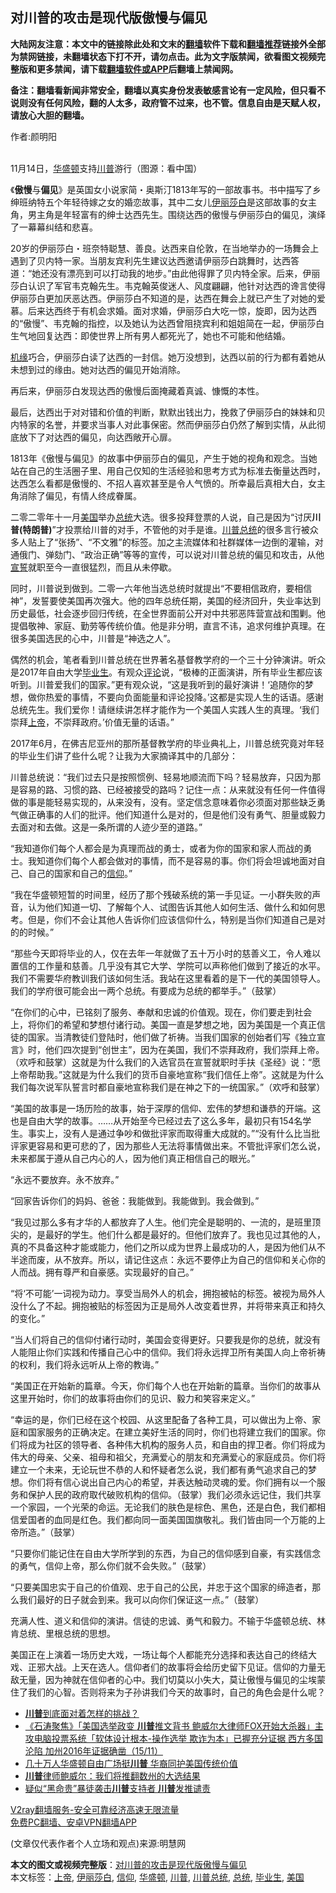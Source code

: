  <h2>对川普的攻击是现代版傲慢与偏见</h2> <p class="notice"><b>大陆网友注意：本文中的链接除此处和文末的<a href="https://github.com/bannedbook/fanqiang" >翻墙</a>软件下载和<a href="https://github.com/killgcd/justmysocks/blob/master/README.md">翻墙推荐</a>链接外全部为禁网链接，未翻墙状态下打不开，请勿点击。此为文字版禁闻，欲看图文视频完整版和更多禁闻，请下载<a href="https://github.com/bannedbook/fanqiang">翻墙软件或APP</a>后翻墙上禁闻网。</p><p>备注：翻墙看新闻非常安全，翻墙以真实身份发表敏感言论有一定风险，但只看不说则没有任何风险，翻的人太多，政府管不过来，也不管。信息自由是天赋人权，请放心大胆的翻墙。</b></p>  <div class="entry"> <p>作者:颜明阳</p> <p><br /> 11月14日，<a href="https://www.bannedbook.org/bnews/tag/%e5%8d%8e%e7%9b%9b%e9%a1%bf/" class="st_tag internal_tag" rel="tag" title="标签 华盛顿 下的日志">华盛顿</a>支持<a href="https://www.bannedbook.org/bnews/tag/%e5%b7%9d%e6%99%ae/" class="st_tag internal_tag" rel="tag" title="标签 川普 下的日志">川普</a>游行（图源：看中国） </p> <p> 《<strong>傲慢</strong>与<strong>偏见</strong>》是英国女小说家简・奥斯汀1813年写的一部故事书。书中描写了乡绅班纳特五个年轻待嫁之女的婚恋故事，其中二女儿<a href="https://www.bannedbook.org/bnews/tag/%E4%BC%8A%E4%B8%BD%E8%8E%8E%E7%99%BD/" class="st_tag internal_tag" rel="tag" title="标签 伊丽莎白 下的日志">伊丽莎白</a>是这部故事的女主角，男主角是年轻富有的绅士达西先生。围绕达西的傲慢与伊丽莎白的偏见，演绎了一幕幕纠结和悲喜。 </p> <p>20岁的伊丽莎白・班奈特聪慧、善良。达西来自伦敦，在当地举办的一场舞会上遇到了贝内特一家。当朋友宾利先生建议达西邀请伊丽莎白跳舞时，达西答道：“她还没有漂亮到可以打动我的地步。”由此他得罪了贝内特全家。后来，伊丽莎白认识了军官韦克翰先生。韦克翰英俊迷人、风度翩翩，他针对达西的谗言使得伊丽莎白更加厌恶达西。伊丽莎白不知道的是，达西在舞会上就已产生了对她的爱慕。后来达西终于有机会求婚。面对求婚，伊丽莎白大吃一惊，旋即，因为达西的“傲慢”、韦克翰的指控，以及她认为达西曾阻挠宾利和姐姐简在一起，伊丽莎白生气地回复达西：即使世界上所有男人都死光了，她也不可能和他结婚。 </p> <p><span class='wp_keywordlink'><a href="https://www.bannedbook.org/forum11/topic248.html" title="禁片：情为何物？生死相许？自由电影《机缘》下载、在线观看" target="_blank">机缘</a></span>巧合，伊丽莎白读了达西的一封信。她万没想到，达西以前的行为都有着她从未想到过的缘由。她对达西的偏见开始消除。 </p> <p>再后来，伊丽莎白发现达西的傲慢后面掩藏着真诚、慷慨的本性。 </p> <p>最后，达西出于对对错和价值的判断，默默出钱出力，挽救了伊丽莎白的妹妹和贝内特家的名誉，并要求当事人对此事保密。然而伊丽莎白仍然了解到实情，从此彻底放下了对达西的偏见，向达西敞开心扉。 </p>  <p>1813年《傲慢与偏见》的故事中伊丽莎白的偏见，产生于她的视角和观念。当她站在自己的生活圈子里、用自己仅知的生活经验和思考方式为标准去衡量达西时，达西怎么看都是傲慢的、不招人喜欢甚至是令人气愤的。所幸最后真相大白，女主角消除了偏见，有情人终成眷属。 </p> <p>二零二零年十一月<a href="https://www.bannedbook.org/bnews/tag/%e7%be%8e%e5%9b%bd/" class="st_tag internal_tag" rel="tag" title="标签 美国 下的日志">美国</a>举办<a href="https://www.bannedbook.org/bnews/tag/%e6%80%bb%e7%bb%9f/" class="st_tag internal_tag" rel="tag" title="标签 总统 下的日志">总统</a>大选。很多投拜登票的人说，自己是因为“讨厌<strong>川普(特朗普)</strong>”才投票给川普的对手，不管他的对手是谁。<a href="https://www.bannedbook.org/bnews/tag/%E5%B7%9D%E6%99%AE%E6%80%BB%E7%BB%9F/" class="st_tag internal_tag" rel="tag" title="标签 川普总统 下的日志">川普总统</a>的很多言行被众多人贴上了“张扬”、“不文雅”的标签。加之主流媒体和社群媒体一边倒的灌输，对通俄门、弹劾门、“政治正确”等等的宣传，可以说对川普总统的偏见和攻击，从他<span class='wp_keywordlink'><a href="https://www.bannedbook.org/forum5/topic17.html" title="宣誓与预言" target="_blank">宣誓</a></span>就职至今一直很猛烈，而且从未停歇。 </p> <p>同时，川普说到做到。二零一六年他当选总统时就提出“不要相信政府，要相信神”，发誓要使美国再次强大。他的四年总统任期，美国的经济回升，失业率达到历史最低，社会逐步回归传统，在全世界面前公开对中共邪恶阵营宣战和围剿。他提倡敬神、家庭、勤劳等传统价值。他是非分明，直言不讳，追求何维护真理。在很多美国选民的心中，川普是“神选之人”。 </p> <p>偶然的机会，笔者看到川普总统在世界著名基督教学府的一个三十分钟演讲。听众是2017年自由大学<a href="https://www.bannedbook.org/bnews/tag/%E6%AF%95%E4%B8%9A%E7%94%9F/" class="st_tag internal_tag" rel="tag" title="标签 毕业生 下的日志">毕业生</a>。有观众<span class='wp_keywordlink_affiliate'><a href="https://www.bannedbook.org/bnews/comments/" title="新闻评论" target="_blank">评论</a></span>说，“极棒的正面演讲，所有毕业生都应该听到。川普爱我们的国家。”更有观众说，“这是我听到的最好演讲！&lsquo;追随你的梦想，做你热爱的事情，不要向负面能量和评论投降。&rsquo;这都是实现人生的话语。感谢总统先生。我们爱你！请继续讲怎样才能作为一个美国人实践人生的真理。&lsquo;我们崇拜<a href="https://www.bannedbook.org/bnews/tag/%e4%b8%8a%e5%b8%9d/" class="st_tag internal_tag" rel="tag" title="标签 上帝 下的日志">上帝</a>，不崇拜政府。&rsquo;价值无量的话语。” </p> <p>2017年6月，在佛吉尼亚州的那所基督教学府的毕业典礼上，川普总统究竟对年轻的毕业生们讲了些什么呢？让我为大家摘译其中的几部分： </p> <p>川普总统说：“我们过去只是按照惯例、轻易地顺流而下吗？轻易放弃，只因为那是容易的路、习惯的路、已经被接受的路吗？记住一点：从来就没有任何一件值得做的事是能轻易实现的，从来没有，没有。坚定信念意味着你必须面对那些缺乏勇气做正确事的人们的批评。他们知道什么是对的，但是他们没有勇气、胆量或毅力去面对和去做。这是一条所谓的人迹少至的道路。” </p> <p>“我知道你们每个人都会是为真理而战的勇士，或者为你的国家和家人而战的勇士。我知道你们每个人都会做对的事情，而不是容易的事。你们将会坦诚地面对自己、自己的国家和自己的<a href="https://www.bannedbook.org/bnews/tag/%e4%bf%a1%e4%bb%b0/" class="st_tag internal_tag" rel="tag" title="标签 信仰 下的日志">信仰</a>。” </p>  <p>“我在华盛顿短暂的时间里，经历了那个残破系统的第一手见证。一小群失败的声音，认为他们知道一切、了解每个人、试图告诉其他人如何生活、做什么和如何思考。但是，你们不会让其他人告诉你们应该信仰什么，特别是当你们知道自己是对的的时候。” </p> <p>“那些今天即将毕业的人，仅在去年一年就做了五十万小时的慈善义工，令人难以置信的工作量和慈善。几乎没有其它大学、学院可以声称他们做到了接近的水平。我们不需要华府教训我们该如何生活。我站在这里看着的是下一代的美国领导人。我们的学府很可能会出一两个总统。有要成为总统的都举手。”（鼓掌） </p> <p>“在你们的心中，已铭刻了服务、奉献和忠诚的价值观。现在，你们要走到社会上，将你们的希望和梦想付诸行动。美国一直是梦想之地，因为美国是一个真正信徒的国家。当清教徒们登陆时，他们做了祈祷。当我们国家的创始者们写《独立宣言》时，他们四次提到“创世主”，因为在美国，我们不崇拜政府，我们崇拜上帝。（欢呼和鼓掌）这就是为什么我们的入选官员在宣誓就职时手扶《圣经》说：“愿上帝帮助我。”这就是为什么我们的货币自豪地宣称“我们信任上帝”。这就是为什么我们每次说军队誓言时都自豪地宣称我们是在神之下的一统国家。”（欢呼和鼓掌） </p> <p>“美国的故事是一场历险的故事，始于深厚的信仰、宏伟的梦想和谦恭的开端。这也是自由大学的故事。&hellip;&hellip;从开始至今已经过去了这么多年，最初只有154名学生。事实上，没有人是通过争吵和做批评家而取得重大成就的。”“没有什么比当批评家更容易和更可悲的了，因为那些人无法将事情做出来。不管批评家们怎么说，未来都属于遵从自己内心的人，因为他们真正相信自己的眼光。” </p> <p>“永远不要放弃。永不放弃。” </p> <p>“回家告诉你们的妈妈、爸爸：我能做到。我能做到。我会做到。” </p> <p>“我见过那么多有才华的人都放弃了人生。他们完全是聪明的、一流的，是班里顶尖的，是最好的学生。他们什么都是最好的。但他们放弃了。我也见过其他的人，真的不具备这种才能或能力，他们之所以成为世界上最成功的人，是因为他们从不半途而废，从不放弃。所以，请记住这点：永远不要停止为自己的信仰和关心你的人而战。拥有尊严和自豪感。实现最好的自己。” </p>  <p>“将&lsquo;不可能&rsquo;一词视为动力。享受当局外人的机会，拥抱被帖的标签。被视为局外人没什么了不起。拥抱被贴的标签因为正是局外人改变着世界，并将带来真正和持久的变化。” </p> <p>“当人们将自己的信仰付诸行动时，美国会变得更好。只要我是你的总统，就没有人能阻止你们实践和传播自己心中的信仰。我们将永远捍卫所有美国人向上帝祈祷的权利，我们将永远听从上帝的教诲。” </p> <p>“美国正在开始新的篇章。今天，你们每个人也在开始新的篇章。当你们的故事从这里开始时，你们的故事将由你们的见识、毅力和笑容来定义。” </p> <p>“幸运的是，你们已经在这个校园、从这里配备了各种工具，可以做出为上帝、家庭和国家服务的正确决定。在建立美好生活的同时，你们也将建立我们的国家。你们将成为社区的领导者、各种伟大机构的服务人员，和自由的捍卫者。你们将成为伟大的母亲、父亲、祖母和祖父，充满爱心的朋友和充满爱心的家庭成员。你们将建立一个未来，无论玩世不恭的人和怀疑者怎么说，我们都有勇气追求自己的梦想。你们将有信心说出自己内心的希望，并表达触动灵魂的爱。你们拥有以一个服务和保护人民的政府取代破败机构的信仰。（鼓掌）我们必须永远记住，我们共享一个家园，一个光荣的命运。无论我们的肤色是棕色、黑色，还是白色，我们都相信爱国者的血同是红色。我们都向同一面美国国旗敬礼。我们皆由同一个万能的上帝所造。”（鼓掌） </p> <p>“只要你们能记住在自由大学所学到的东西，为自己的信仰感到自豪，有实践信念的勇气，信仰上帝，那么你们就不会失败。”（鼓掌） </p> <p>“只要美国忠实于自己的价值观、忠于自己的公民，并忠于这个国家的缔造者，那么我们最好的日子就会到来。我可以向你们保证这一点。”（鼓掌） </p> <p>充满人性、道义和信仰的演讲。信徒的忠诚、勇气和毅力。不输于华盛顿总统、林肯总统、里根总统的思想。 </p>  <p>美国正在上演着一场历史大戏，一场让每个人都能充分选择和表达自己的终结大戏、正邪大战。上天在选人。信仰者们的故事将会给历史留下见证。信仰的力量无敌无量，因为神就在信仰者的心中。我们切莫以小失大，莫让傲慢与偏见的尘埃蒙住了我们的心智。否则将来为子孙讲我们今天的故事时，自己的角色会是什么呢？ </p> <ul class='op-related-articles' title='相关阅读'> <li><a href='https://www.bannedbook.org/bnews/comments/20201116/1431663.html' target='_blank'><b>川普</b>到底面对着怎样的挑战？</a></li> <li><a href='https://www.bannedbook.org/bnews/bannedvideo/20201116/1431659.html' target='_blank'>《石涛聚焦》「美国选举政变 <b>川普</b>推文背书 鲍威尔大律师FOX开始大杀器」主攻电脑投票系统「软体设计根本-操作选举 欺诈为本」已握充分证据 西方多国沦陷 加州2016年证据确凿（15/11）</a></li> <li><a href='https://www.bannedbook.org/bnews/comments/20201116/1431656.html' target='_blank'>几十万人华盛顿自由广场挺<b>川普</b> 华裔同护美国传统价值</a></li> <li><a href='https://www.bannedbook.org/bnews/comments/20201116/1431651.html' target='_blank'><b>川普</b>律师鲍威尔：我们将推翻数州的大选结果</a></li> <li><a href='https://www.bannedbook.org/bnews/cnnews/20201116/1431649.html' target='_blank'>疑似“黑命贵”暴徒袭击<b>川普</b>支持者 <b>川普</b>发推谴责</a></li> </ul> <p class="texttj"> <a href="https://github.com/bannedbook/fanqiang/wiki/V2ray%E6%9C%BA%E5%9C%BA" target="_blank">V2ray翻墙服务-安全可靠经济高速无限流量</a><br/> <a href="https://github.com/bannedbook/fanqiang/wiki/%E7%A6%81%E9%97%BB%E7%BD%91%E5%AE%89%E5%8D%93%E7%BF%BB%E5%A2%99%E6%96%B0%E9%97%BBAPP" target="_blank">免费PC翻墙、安卓VPN翻墙APP</a></p><p> (文章仅代表作者个人立场和观点)来源:明慧网</p><a name='sharetosocial'></a>       <div><b>本文的图文或视频完整版</b>：<a href='https://www.bannedbook.org/bnews/comments/20201116/1431662.html'>对川普的攻击是现代版傲慢与偏见</a></div>  </div><!--END ENTRY--> <div class="postfooter"> <div>本文标签：<a href="https://www.bannedbook.org/bnews/tag/%e4%b8%8a%e5%b8%9d/" rel="tag">上帝</a>, <a href="https://www.bannedbook.org/bnews/tag/%E4%BC%8A%E4%B8%BD%E8%8E%8E%E7%99%BD/" rel="tag">伊丽莎白</a>, <a href="https://www.bannedbook.org/bnews/tag/%e4%bf%a1%e4%bb%b0/" rel="tag">信仰</a>, <a href="https://www.bannedbook.org/bnews/tag/%e5%8d%8e%e7%9b%9b%e9%a1%bf/" rel="tag">华盛顿</a>, <a href="https://www.bannedbook.org/bnews/tag/%e5%b7%9d%e6%99%ae/" rel="tag">川普</a>, <a href="https://www.bannedbook.org/bnews/tag/%E5%B7%9D%E6%99%AE%E6%80%BB%E7%BB%9F/" rel="tag">川普总统</a>, <a href="https://www.bannedbook.org/bnews/tag/%e6%80%bb%e7%bb%9f/" rel="tag">总统</a>, <a href="https://www.bannedbook.org/bnews/tag/%E6%AF%95%E4%B8%9A%E7%94%9F/" rel="tag">毕业生</a>, <a href="https://www.bannedbook.org/bnews/tag/%e7%be%8e%e5%9b%bd/" rel="tag">美国</a></div>  </div><!--END POSTFOOTER--> 